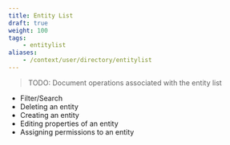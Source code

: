 ```yaml
---
title: Entity List
draft: true
weight: 100
tags:
    - entitylist
aliases:
    - /context/user/directory/entitylist
---
```


> TODO: Document operations associated with the entity list

- Filter/Search
- Deleting an entity
- Creating an entity
- Editing properties of an entity
- Assigning permissions to an entity
